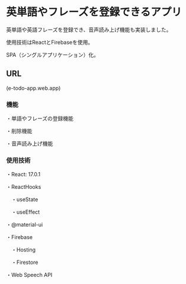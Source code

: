 # 英単語やフレーズを登録できるアプリ

英単語や英語フレーズを登録でき、音声読み上げ機能も実装しました。

使用技術はReactとFirebaseを使用。

SPA（シングルアプリケーション）化。

## URL

(e-todo-app.web.app)

### 機能

・単語やフレーズの登録機能

・削除機能

・音声読み上げ機能

### 使用技術

・React: 17.0.1

・ReactHooks

　・useState
 
　・useEffect

・@material-ui

・Firebase

　・Hosting
 
　・Firestore  
 
・Web Speech API
